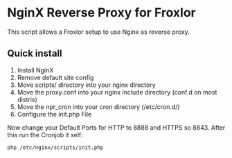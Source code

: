# NginX Reverse Proxy for Froxlor

This script allows a Froxlor setup to use Nginx as reverse proxy.

## Quick install

1. Install NginX
2. Remove default site config
3. Move scripts/ directory into your nginx directory
4. Move the proxy.conf into your nginx include directory (conf.d on most distris)
5. Move the npr_cron into your cron directory (/etc/cron.d/)
6. Configure the init.php File

Now change your Default Ports for HTTP to 8888 and HTTPS so 8843. After this run the Cronjob it self:

```bash
php /etc/nginx/scripts/init.php
```

